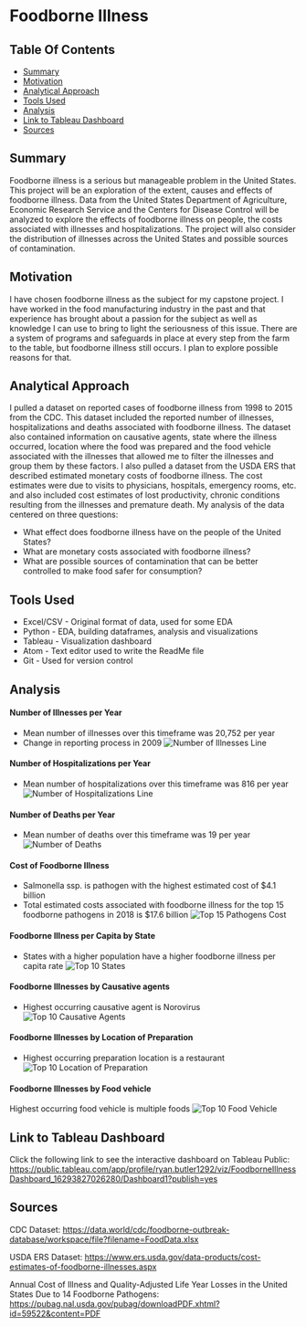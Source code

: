 # Foodborne Illness

## Table Of Contents
* [Summary](#Summary)
* [Motivation](#Motivation)
* [Analytical Approach](#Analytical-Approach)
* [Tools Used](#Tools-Used)
* [Analysis](#Analysis)
* [Link to Tableau Dashboard](#Link-to-Tableau-Dashboard)
* [Sources](#Sources)

## Summary
Foodborne illness is a serious but manageable problem in the United States.
This project will be an exploration of the extent, causes and effects of
foodborne illness. Data from the United States Department of Agriculture,
Economic Research Service and the Centers for Disease Control will be analyzed
to explore the effects of foodborne illness on people, the costs associated
with illnesses and hospitalizations. The project will also consider the
distribution of illnesses across the United States and possible sources of
contamination.

## Motivation
I have chosen foodborne illness as the subject for my capstone project. I have
worked in the food manufacturing industry in the past and that experience has
brought about a passion for the subject as well as knowledge I can use to bring
to light the seriousness of this issue. There are a system of programs and
safeguards in place at every step from the farm to the table, but foodborne
illness still occurs. I plan to explore possible reasons for that.

## Analytical Approach
I pulled a dataset on reported cases of foodborne illness from 1998 to 2015 from the CDC.
This dataset included the reported number of illnesses, hospitalizations and deaths associated
with foodborne illness. The dataset also contained information on causative agents,
state where the illness occurred, location where the food was prepared and the food vehicle
associated with the illnesses that allowed me to filter the illnesses and group them
by these factors. I also pulled a dataset from the USDA ERS that described estimated
monetary costs of foodborne illness. The cost estimates were due to visits to physicians, hospitals, emergency rooms, etc. and also included cost estimates of lost productivity, chronic conditions resulting from the illnesses and premature death.
My analysis of the data centered on three questions:
- What effect does foodborne illness have on the people of the United States?
- What are monetary costs associated with foodborne illness?
- What are possible sources of contamination that can be better controlled to make food safer for consumption?

## Tools Used
- Excel/CSV - Original format of data, used for some EDA
- Python - EDA, building dataframes, analysis and visualizations
- Tableau - Visualization dashboard
- Atom - Text editor used to write the ReadMe file
- Git - Used for version control

## Analysis
#### Number of Illnesses per Year
- Mean number of illnesses over this timeframe was 20,752 per year
- Change in reporting process in 2009
![Number of Illnesses Line](./images/no_of_reported_foodborne_illnesses_1998_2015.png)

#### Number of Hospitalizations per Year
- Mean number of hospitalizations over this timeframe was 816 per year
![Number of Hospitalizations Line](./images/no_of_reported_hospitalizations_foodborne_illness_1998_2015.png)

#### Number of Deaths per Year
- Mean number of deaths over this timeframe was 19 per year
![Number of Deaths](./images/no_of_deaths_reported_foodborne_illness_1998_2015.png)

#### Cost of Foodborne Illness
- Salmonella ssp. is pathogen with the highest estimated cost of $4.1 billion
- Total estimated costs associated with foodborne illness for the top 15 foodborne pathogens in 2018 is $17.6 billion
![Top 15 Pathogens Cost](./images/cost_top15pathogens_2018.png)

#### Foodborne Illness per Capita by State
- States with a higher population have a higher foodborne illness per capita rate
![Top 10 States](./images/top10_states_by_illnessespercapita.png)

#### Foodborne Illnesses by Causative agents
- Highest occurring causative agent is Norovirus
![Top 10 Causative Agents](./images/top10_causative_agents_by_no_illnesses.png)

#### Foodborne Illnesses by Location of Preparation
- Highest occurring preparation location is a restaurant
![Top 10 Location of Preparation](./images/top10_location_preparation_by_no_illnesses.png)

#### Foodborne Illnesses by Food vehicle
Highest occurring food vehicle is multiple foods
![Top 10 Food Vehicle](./images/top10_food_vehicles_by_no_illnesses.png)

## Link to Tableau Dashboard
Click the following link to see the interactive dashboard on Tableau Public:
https://public.tableau.com/app/profile/ryan.butler1292/viz/FoodborneIllnessDashboard_16293827026280/Dashboard1?publish=yes

## Sources

CDC Dataset:
https://data.world/cdc/foodborne-outbreak-database/workspace/file?filename=FoodData.xlsx

USDA ERS Dataset:
https://www.ers.usda.gov/data-products/cost-estimates-of-foodborne-illnesses.aspx

Annual Cost of Illness and Quality-Adjusted Life Year Losses in
the United States Due to 14 Foodborne Pathogens:
https://pubag.nal.usda.gov/pubag/downloadPDF.xhtml?id=59522&content=PDF
